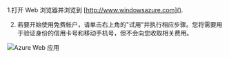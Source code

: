 1.打开 Web 浏览器并浏览到 [http://www.windowsazure.com]().

2. 若要开始使用免费帐户，请单击右上角的"试用"并执行相应步骤。您将需要用于验证身份的信用卡号和移动手机号，但不会向您收取相关费用。

 ![Azure Web 应用][0]


[0]: ./media/create-azure-account/freetrialonwindowsazurehomepage.png
 
<!--HONumber=41-->
